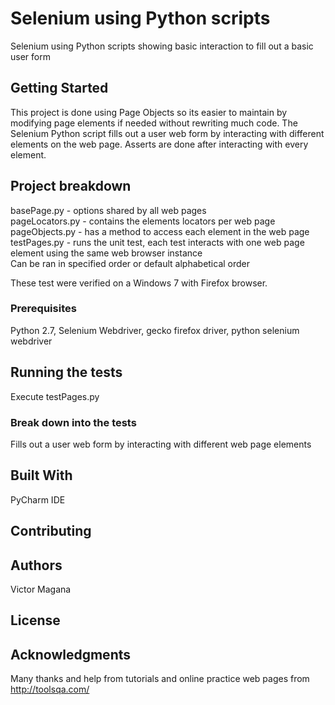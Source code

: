 # Selenium using Python scripts

Selenium using Python scripts showing basic interaction to fill out a basic user form

## Getting Started

This project is done using Page Objects so its easier to maintain by modifying page elements if needed without rewriting much code.
The Selenium Python script fills out a user web form by interacting with different elements on the web page.
Asserts are done after interacting with every element.

## Project breakdown
basePage.py - options shared by all web pages  
pageLocators.py - contains the elements locators per web page  
pageObjects.py - has a method to access each element in the web page  
testPages.py - runs the unit test, each test interacts with one web page element using the same web browser instance  
Can be ran in specified order or default alphabetical order  

These test were verified on a Windows 7 with Firefox browser.  

### Prerequisites

Python 2.7, Selenium Webdriver, gecko firefox driver, python selenium webdriver

## Running the tests

Execute testPages.py

### Break down into the tests
Fills out a user web form by interacting with different web page elements

## Built With

PyCharm IDE

## Contributing


## Authors

Victor Magana

## License


## Acknowledgments

Many thanks and help from tutorials and online practice web pages from http://toolsqa.com/